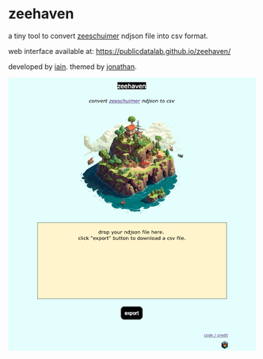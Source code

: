 # zeehaven

a tiny tool to convert [zeeschuimer](https://github.com/digitalmethodsinitiative/zeeschuimer) ndjson file into csv format.

web interface available at: https://publicdatalab.github.io/zeehaven/

developed by [iain](https://github.com/iaine/ndjson). themed by [jonathan](http://jonathangray.org/).

![](img/screenshot.png)
